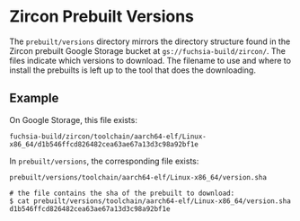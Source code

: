 # Zircon Prebuilt Versions

The `prebuilt/versions` directory mirrors the directory structure found in the
Zircon prebuilt Google Storage bucket at `gs://fuchsia-build/zircon/`.  The
files indicate which versions to download.  The filename to use and where to install
the prebuilts is left up to the tool that does the downloading.

## Example

On Google Storage, this file exists:

```
fuchsia-build/zircon/toolchain/aarch64-elf/Linux-x86_64/d1b546ffcd826482cea63ae67a13d3c98a92bf1e
```

In `prebuilt/versions`, the corresponding file exists:

```
prebuilt/versions/toolchain/aarch64-elf/Linux-x86_64/version.sha

# the file contains the sha of the prebuilt to download:
$ cat prebuilt/versions/toolchain/aarch64-elf/Linux-x86_64/version.sha
d1b546ffcd826482cea63ae67a13d3c98a92bf1e
```
